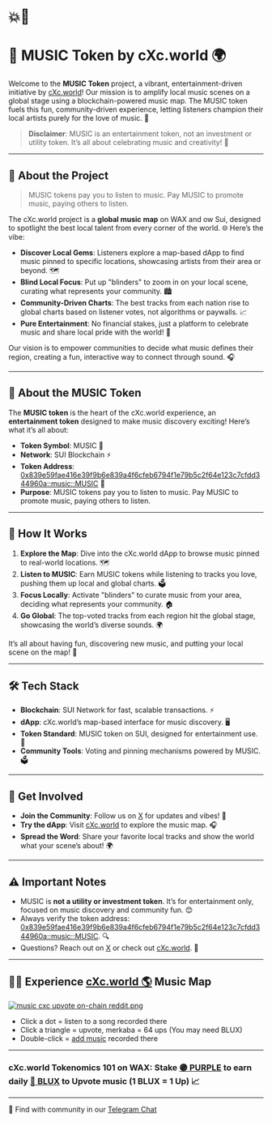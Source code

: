 # 💥🎵

# 🎵 MUSIC Token by cXc.world 🌍

Welcome to the **MUSIC Token** project, a vibrant, entertainment-driven initiative by [cXc.world](https://cxc.world/)! Our mission is to amplify local music scenes on a global stage using a blockchain-powered music map. The MUSIC token fuels this fun, community-driven experience, letting listeners champion their local artists purely for the love of music. 🚀

> **Disclaimer**: MUSIC is an entertainment token, not an investment or utility token. It’s all about celebrating music and creativity! 🎉

---

## 📍 About the Project

> MUSIC tokens pay you to listen to music. Pay MUSIC to promote music, paying others to listen. 

The cXc.world project is a **global music map** on WAX and ow Sui, designed to spotlight the best local talent from every corner of the world. 🌐 Here’s the vibe:

- **Discover Local Gems**: Listeners explore a map-based dApp to find music pinned to specific locations, showcasing artists from their area or beyond. 🗺️
- **Blind Local Focus**: Put up "blinders" to zoom in on your local scene, curating what represents your community. 🏙️
- **Community-Driven Charts**: The best tracks from each nation rise to global charts based on listener votes, not algorithms or paywalls. 📈
- **Pure Entertainment**: No financial stakes, just a platform to celebrate music and share local pride with the world! 🎤

Our vision is to empower communities to decide what music defines their region, creating a fun, interactive way to connect through sound. 🎧

---

## 🎸 About the MUSIC Token

The **MUSIC token** is the heart of the cXc.world experience, an **entertainment token** designed to make music discovery exciting! Here’s what it’s all about:

- **Token Symbol**: MUSIC 🎵
- **Network**: SUI Blockchain ⚡️
- **Token Address**: [0x839e59fae416e39f9b6e839a4f6cfeb6794f1e79b5c2f64e123c7cfdd344960a::music::MUSIC](https://suiscan.xyz/mainnet/coin/0x839e59fae416e39f9b6e839a4f6cfeb6794f1e79b5c2f64e123c7cfdd344960a::music::MUSIC/txs) 🔗
- **Purpose**: MUSIC tokens pay you to listen to music. Pay MUSIC to promote music, paying others to listen. 

---

## 🚀 How It Works

1. **Explore the Map**: Dive into the cXc.world dApp to browse music pinned to real-world locations. 🗺️
2. **Listen to MUSIC**: Earn MUSIC tokens while listening to tracks you love, pushing them up local and global charts. 🗳️
3. **Focus Locally**: Activate "blinders" to curate music from your area, deciding what represents your community. 🏠
4. **Go Global**: The top-voted tracks from each region hit the global stage, showcasing the world’s diverse sounds. 🌍

It’s all about having fun, discovering new music, and putting your local scene on the map! 🎉

---

## 🛠️ Tech Stack

- **Blockchain**: SUI Network for fast, scalable transactions. ⚡️
- **dApp**: cXc.world’s map-based interface for music discovery. 🖥️
- **Token Standard**: MUSIC token on SUI, designed for entertainment use. 🎵
- **Community Tools**: Voting and pinning mechanisms powered by MUSIC. 🗳️

---

## 🌟 Get Involved

- **Join the Community**: Follow us on [X](https://x.com/cXc_world) for updates and vibes! 📢
- **Try the dApp**: Visit [cXc.world](https://cxc.world/) to explore the music map. 🎧
- **Spread the Word**: Share your favorite local tracks and show the world what your scene’s about! 🌍

---

## ⚠️ Important Notes

- MUSIC is **not a utility or investment token**. It’s for entertainment only, focused on music discovery and community fun. 😊
- Always verify the token address: [0x839e59fae416e39f9b6e839a4f6cfeb6794f1e79b5c2f64e123c7cfdd344960a::music::MUSIC](https://suiscan.xyz/mainnet/coin/0x839e59fae416e39f9b6e839a4f6cfeb6794f1e79b5c2f64e123c7cfdd344960a::music::MUSIC/txs). 🔍
- Questions? Reach out on [X](https://x.com/cXc_world) or check out [cXc.world](https://cxc.world/). 📩

---
## 👨‍🎤 Experience [cXc.world 🌎](https://linktr.ee/cXc.world) Music Map

[![music cxc upvote on-chain reddit.png](https://files.peakd.com/file/peakd-hive/currentxchange/23vhqH6xNcvcEoLLs1HUa1rkJYSpj9nr7FAY5wpwMGBzVCLkFayha2bt8aB1M9QtenWFm.png)](https://cXc.world)

- Click a dot = listen to a song recorded there
- Click a triangle = upvote, merkaba = 64 ups (You may need BLUX)
- Double-click = [add music](https://aquariusacademy.notion.site/Add-your-music-to-cXc-world-1ddac693574b80b8a1e6c6a2ae0f6bc3?pvs=4) recorded there

- - - - - - - - - - - - - - - - - - - - - - - - - - - - - - - - - - - - - - - -
### cXc.world Tokenomics 101 on WAX: Stake [🟣 PURPLE](https://wax.alcor.exchange/swap?output=PURPLE-purplepurple&input=WAX-eosio.token) to earn daily [🔵 BLUX](https://wax.alcor.exchange/swap?output=BLUX-bluxbluxblux&input=WAX-eosio.token) to Upvote music (1 BLUX = 1 Up) 📈 
- - - - - - - - - - - - - - - - - - - - - - - - - - - - - - - - - - - - - - - - 


🤘 Find with community in our [Telegram Chat](https://t.me/cXc_world)
